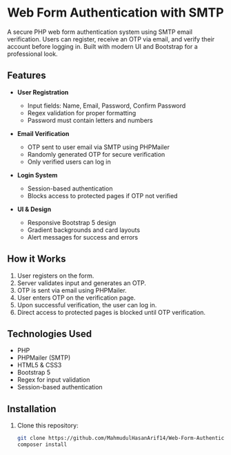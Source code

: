 ﻿# Web Form Authentication with SMTP

A secure PHP web form authentication system using SMTP email verification. Users can register, receive an OTP via email, and verify their account before logging in. Built with modern UI and Bootstrap for a professional look.

## Features

- **User Registration**
  - Input fields: Name, Email, Password, Confirm Password
  - Regex validation for proper formatting
  - Password must contain letters and numbers

- **Email Verification**
  - OTP sent to user email via SMTP using PHPMailer
  - Randomly generated OTP for secure verification
  - Only verified users can log in

- **Login System**
  - Session-based authentication
  - Blocks access to protected pages if OTP not verified

- **UI & Design**
  - Responsive Bootstrap 5 design
  - Gradient backgrounds and card layouts
  - Alert messages for success and errors

## How it Works

1. User registers on the form.
2. Server validates input and generates an OTP.
3. OTP is sent via email using PHPMailer.
4. User enters OTP on the verification page.
5. Upon successful verification, the user can log in.
6. Direct access to protected pages is blocked until OTP verification.

## Technologies Used

- PHP  
- PHPMailer (SMTP)  
- HTML5 & CSS3  
- Bootstrap 5  
- Regex for input validation  
- Session-based authentication  

## Installation

1. Clone this repository:
   ```bash
   git clone https://github.com/MahmudulHasanArif14/Web-Form-Authentication-With-SMTP.git
   composer install


